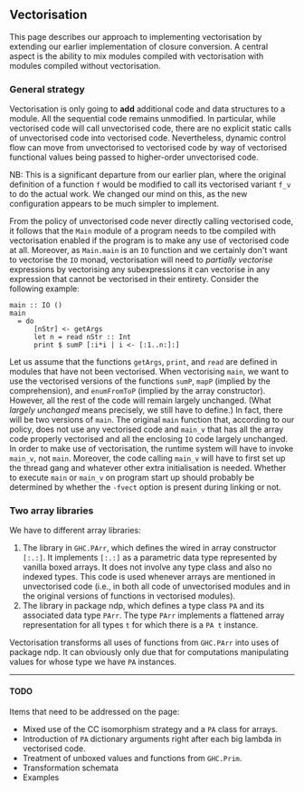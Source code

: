 ## Vectorisation


This page describes our approach to implementing vectorisation by extending our earlier implementation of closure conversion.  A central aspect is the ability to mix modules compiled with vectorisation with modules compiled without vectorisation.

### General strategy


Vectorisation is only going to **add** additional code and data structures to a module.  All the sequential code remains unmodified.  In particular, while vectorised code will call unvectorised code, there are no explicit static calls of unvectorised code into vectorised code.  Nevertheless, dynamic control flow can move from unvectorised to vectorised code by way of vectorised functional values being passed to higher-order unvectorised code.


NB: This is a significant departure from our earlier plan, where the original definition of a function `f` would be modified to call its vectorised variant `f_v` to do the actual work.  We changed our mind on this, as the new configuration appears to be much simpler to implement.


From the policy of unvectorised code never directly calling vectorised code, it follows that the `Main` module of a program needs to tbe compiled with vectorisation enabled if the program is to make any use of vectorised code at all.  Moreover, as `Main.main` is an `IO` function and we certainly don't want to vectorise the `IO` monad, vectorisation will need to *partially vectorise* expressions by vectorising any subexpressions it can vectorise in any expression that cannot be vectorised in their entirety.  Consider the following example:

```wiki
main :: IO ()
main
  = do
      [nStr] <- getArgs
      let n = read nStr :: Int
      print $ sumP [:i*i | i <- [:1..n:]:]
```


Let us assume that the functions `getArgs`, `print`, and `read` are defined in modules that have not been vectorised.  When vectorising `main`, we want to use the vectorised versions of the functions `sumP`, `mapP` (implied by the comprehension), and `enumFromToP` (implied by the array constructor).  However, all the rest of the code will remain largely unchanged.  (What *largely unchanged* means precisely, we still have to define.)  In fact, there will be two versions of `main`.  The original `main` function that, according to our policy, does not use any vectorised code and `main_v` that has all the array code properly vectorised and all the enclosing `IO` code largely unchanged.  In order to make use of vectorisation, the runtime system will have to invoke `main_v`, not `main`.  Moreover, the code calling `main_v` will have to first set up the thread gang and whatever other extra initialisation is needed.  Whether to execute `main` or `main_v` on program start up should probably be determined by whether the `-fvect` option is present during linking or not.

### Two array libraries


We have to different array libraries:

1. The library in `GHC.PArr`, which defines the wired in array constructor `[:.:]`.  It implements `[:.:]` as a parametric data type represented by vanilla boxed arrays.  It does not involve any type class and also no indexed types.  This code is used whenever arrays are mentioned in unvectorised code (i.e., in both all code of unvectorised modules and in the original versions of functions in vectorised modules).
1. The library in package ndp, which defines a type class `PA` and its associated data type `PArr`.   The type `PArr` implements a flattened array representation for all types `t` for which there is a `PA t` instance.


Vectorisation transforms all uses of functions from `GHC.PArr` into uses of package ndp.  It can obviously only due that for computations manipulating values for whose type we have `PA` instances.

---

#### TODO


Items that need to be addressed on the page:

- Mixed use of the CC isomorphism strategy and a `PA` class for arrays.
- Introduction of `PA` dictionary arguments right after each big lambda in vectorised code.
- Treatment of unboxed values and functions from `GHC.Prim`.
- Transformation schemata
- Examples
